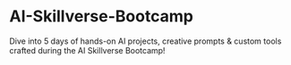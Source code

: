# AI-Skillverse-Bootcamp
Dive into 5 days of hands-on AI projects, creative prompts &amp; custom tools crafted during the AI Skillverse Bootcamp!

